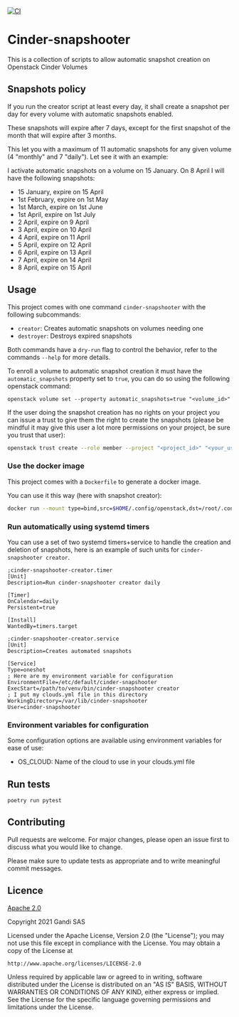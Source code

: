 [![CI](https://github.com/Gandi/cinder-snapshooter/actions/workflows/CI.yml/badge.svg?event=push)](https://github.com/Gandi/cinder-snapshooter/actions/workflows/CI.yml)
# Cinder-snapshooter
This is a collection of scripts to allow automatic snapshot creation on Openstack Cinder Volumes

## Snapshots policy
If you run the creator script at least every day, it shall create a snapshot per day for every volume with automatic
snapshots enabled.

These snapshots will expire after 7 days, except for the first snapshot of the month that will expire after 3 months.

This let you with a maximum of 11 automatic snapshots for any given volume (4 "monthly" and 7 "daily"). Let see it with
an example:

I activate automatic snapshots on a volume on 15 January. On 8 April I will have the following snapshots:
 - 15 January, expire on 15 April
 - 1st February, expire on 1st May
 - 1st March, expire on 1st June
 - 1st April, expire on 1st July
 - 2 April, expire on 9 April
 - 3 April, expire on 10 April
 - 4 April, expire on 11 April
 - 5 April, expire on 12 April
 - 6 April, expire on 13 April
 - 7 April, expire on 14 April
 - 8 April, expire on 15 April

## Usage
This project comes with one command `cinder-snapshooter` with the following subcommands:
 
 * `creator`: Creates automatic snapshots on volumes needing one
 * `destroyer`: Destroys expired snapshots
 
Both commands have a `dry-run` flag to control the behavior, refer
to the commands `--help` for more details.

To enroll a volume to automatic snapshot creation it must have the `automatic_snapshots` property set to `true`,
you can do so using the following openstack command:
```commandline
openstack volume set --property automatic_snapshots=true "<volume_id>"
```

If the user doing the snapshot creation has no rights on your project you can issue a trust to give them the right
to create the snapshots (please be mindful it may give this user a lot more permissions on your project, be sure you
trust that user):
```sh
openstack trust create --role member --project "<project_id>" "<your_user_id>" "<trusted_user_id>"
```

### Use the docker image
This project comes with a `Dockerfile` to generate a docker image. 

You can use it this way (here with snapshot creator):
```sh
docker run --mount type=bind,src=$HOME/.config/openstack,dst=/root/.config/openstack -e OS_CLOUD=gandi ghcr.io/Gandi/cinder-snapshooter:latest creator
```

### Run automatically using systemd timers
You can use a set of two systemd timers+service to handle the creation and deletion of snapshots, here is an example
of such units for `cinder-snapshooter creator`.

```unit file (systemd)
;cinder-snapshooter-creator.timer
[Unit]
Description=Run cinder-snapshooter creator daily

[Timer]
OnCalendar=daily
Persistent=true

[Install]
WantedBy=timers.target
```

```unit file (systemd)
;cinder-snapshooter-creator.service
[Unit]
Description=Creates automated snapshots

[Service]
Type=oneshot
; Here are my environment variable for configuration
EnvironmentFile=/etc/default/cinder-snapshooter
ExecStart=/path/to/venv/bin/cinder-snapshooter creator
; I put my clouds.yml file in this directory
WorkingDirectory=/var/lib/cinder-snapshooter
User=cinder-snapshooter
```

### Environment variables for configuration

Some configuration options are available using environment variables for ease of use:

 * OS_CLOUD: Name of the cloud to use in your clouds.yml file
 

## Run tests

```commandline
poetry run pytest
```

## Contributing
Pull requests are welcome. For major changes, please open an issue first to discuss what you would like to change.

Please make sure to update tests as appropriate and to write meaningful commit messages.

## Licence
[Apache 2.0](https://choosealicense.com/licenses/apache-2.0/)

Copyright 2021 Gandi SAS

Licensed under the Apache License, Version 2.0 (the "License");
you may not use this file except in compliance with the License.
You may obtain a copy of the License at

    http://www.apache.org/licenses/LICENSE-2.0

Unless required by applicable law or agreed to in writing, software
distributed under the License is distributed on an "AS IS" BASIS,
WITHOUT WARRANTIES OR CONDITIONS OF ANY KIND, either express or implied.
See the License for the specific language governing permissions and
limitations under the License.
